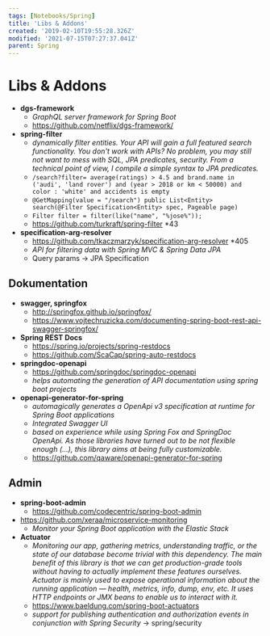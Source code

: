 ```yaml
---
tags: [Notebooks/Spring]
title: 'Libs & Addons'
created: '2019-02-10T19:55:28.326Z'
modified: '2021-07-15T07:27:37.041Z'
parent: Spring
---
```


# Libs & Addons
- **dgs-framework**
  - *GraphQL server framework for Spring Boot*
  - https://github.com/netflix/dgs-framework/
- **spring-filter**
  - *dynamically filter entities. Your API will gain a full featured search functionality. You don't work with APIs? No problem, you may still not want to mess with SQL, JPA predicates, security. From a technical point of view, I compile a simple syntax to JPA predicates.*
  - `/search?filter= average(ratings) > 4.5 and brand.name in ('audi', 'land rover') and (year > 2018 or km < 50000) and color : 'white' and accidents is empty`
  - `@GetMapping(value = "/search") public List<Entity> search(@Filter Specification<Entity> spec, Pageable page)`
  - `Filter filter = filter(like("name", "%jose%"));`
  - https://github.com/turkraft/spring-filter *43
- **specification-arg-resolver**
  - https://github.com/tkaczmarzyk/specification-arg-resolver *405
  - *API for filtering data with Spring MVC & Spring Data JPA*
  - Query params -> JPA Specification


## Dokumentation
- **swagger, springfox**
  - http://springfox.github.io/springfox/
  - https://www.vojtechruzicka.com/documenting-spring-boot-rest-api-swagger-springfox/
- **Spring REST Docs**
  - https://spring.io/projects/spring-restdocs
  - https://github.com/ScaCap/spring-auto-restdocs
- **springdoc-openapi**
  - https://github.com/springdoc/springdoc-openapi
  - *helps automating the generation of API documentation using spring boot projects*
- **openapi-generator-for-spring**
  - *automagically generates a OpenApi v3 specification at runtime for Spring Boot applications*
  - *Integrated Swagger UI*
  - *based on experience while using Spring Fox and SpringDoc OpenApi. As those libraries have turned out to be not flexible enough (...), this library aims at being fully customizable.*
  - https://github.com/qaware/openapi-generator-for-spring 


## Admin
- **spring-boot-admin**
  - https://github.com/codecentric/spring-boot-admin
- https://github.com/xeraa/microservice-monitoring
  - *Monitor your Spring Boot application with the Elastic Stack*
- **Actuator**
  - *Monitoring our app, gathering metrics, understanding traffic, or the state of our database become trivial with this dependency. The main benefit of this library is that we can get production-grade tools without having to actually implement these features ourselves. Actuator is mainly used to expose operational information about the running application — health, metrics, info, dump, env, etc. It uses HTTP endpoints or JMX beans to enable us to interact with it.*
  - https://www.baeldung.com/spring-boot-actuators
  - *support for publishing authentication and authorization events in conjunction with Spring Security* → spring/security

